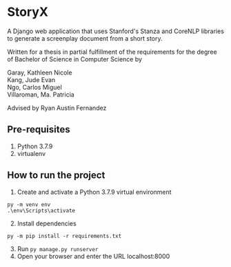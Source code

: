 # StoryX
A Django web application that uses Stanford's Stanza and CoreNLP libraries to generate a screenplay document from a short story. 

Written for a thesis in partial fulfillment of the requirements for the degree of Bachelor of Science in Computer Science by <br/>

Garay, Kathleen Nicole <br/>
Kang, Jude Evan <br/>
Ngo, Carlos Miguel <br/>
Villaroman, Ma. Patricia <br/>

Advised by Ryan Austin Fernandez <br/>

## Pre-requisites
1. Python 3.7.9
2. virtualenv

## How to run the project
1. Create and activate a Python 3.7.9 virtual environment
```
py -m venv env
.\env\Scripts\activate
```
2. Install dependencies
```
py -m pip install -r requirements.txt
```
3. Run `py manage.py runserver`
4. Open your browser and enter the URL localhost:8000

